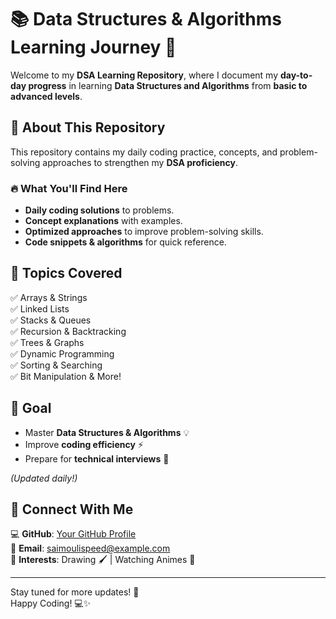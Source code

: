 # 📚 Data Structures & Algorithms Learning Journey 🚀

Welcome to my **DSA Learning Repository**, where I document my **day-to-day progress** in learning **Data Structures and Algorithms** from **basic to advanced levels**.

## 📌 About This Repository

This repository contains my daily coding practice, concepts, and problem-solving approaches to strengthen my **DSA proficiency**.

### 🔥 What You'll Find Here

- **Daily coding solutions** to problems.
- **Concept explanations** with examples.
- **Optimized approaches** to improve problem-solving skills.
- **Code snippets & algorithms** for quick reference.

## 📖 Topics Covered

✅ Arrays & Strings  
✅ Linked Lists  
✅ Stacks & Queues  
✅ Recursion & Backtracking  
✅ Trees & Graphs  
✅ Dynamic Programming  
✅ Sorting & Searching  
✅ Bit Manipulation & More!

## 🎯 Goal

- Master **Data Structures & Algorithms** 💡
- Improve **coding efficiency** ⚡
- Prepare for **technical interviews** 🎯

_(Updated daily!)_

## 🔗 Connect With Me

💻 **GitHub**: [Your GitHub Profile](https://github.com/Saimouli7424)  
📧 **Email**: saimoulispeed@example.com  
🎨 **Interests**: Drawing 🖌️ | Watching Animes 🎥

---

Stay tuned for more updates! 🚀  
Happy Coding! 💻✨
